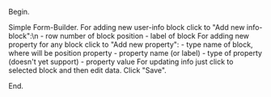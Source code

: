 Begin.

Simple Form-Builder.
	For adding new user-info block click to "Add new info-block":\n
		- row number of block position
		- label of block
	For adding new property for any block click to "Add new property":
		- type name of block, where will be position property
		- property name (or label)
		- type of property (doesn't yet support)
		- property value
	For updating info just click to selected block and then edit data. Click "Save". 
	
End.
